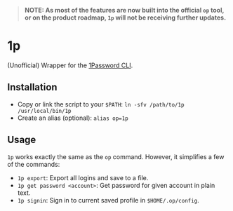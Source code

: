 >**NOTE: As most of the features are now built into the official `op` tool, or on the product roadmap, `1p` will not be receiving further updates.**

# 1p

(Unofficial) Wrapper for the [1Password CLI](https://support.1password.com/command-line-getting-started/).

## Installation

- Copy or link the script to your `$PATH`: `ln -sfv /path/to/1p /usr/local/bin/1p`
- Create an alias (optional): `alias op=1p`

## Usage

`1p` works exactly the same as the `op` command. However, it simplifies a few of the commands:

- `1p export`: Export all logins and save to a file.
- `1p get password <account>`: Get password for given account in plain text.
- `1p signin`: Sign in to current saved profile in `$HOME/.op/config`.
